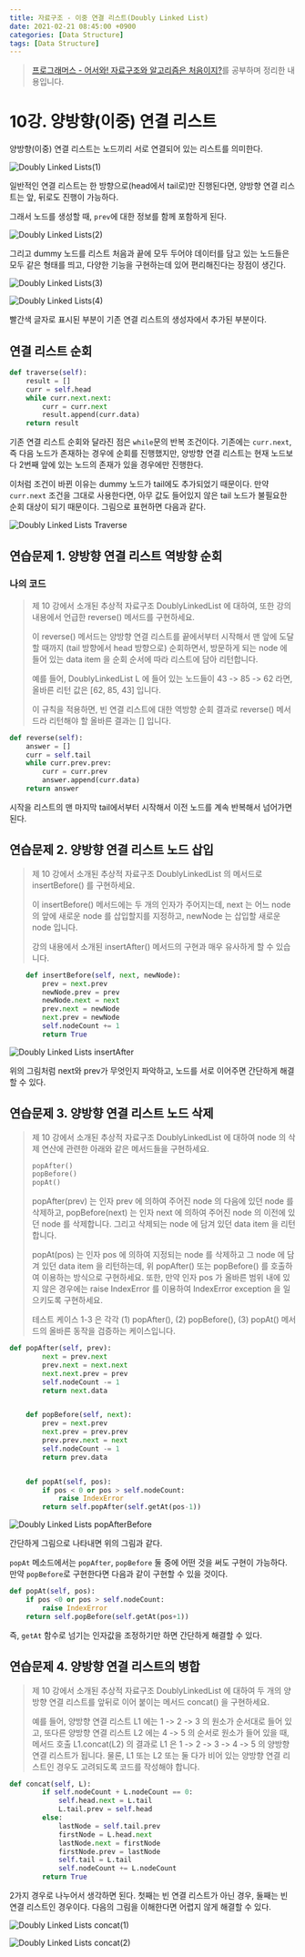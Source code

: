 ```yaml
---
title: 자료구조 - 이중 연결 리스트(Doubly Linked List)
date: 2021-02-21 08:45:00 +0900
categories: [Data Structure]
tags: [Data Structure]
---
```


> [프로그래머스 - 어서와! 자료구조와 알고리즘은 처음이지?](https://programmers.co.kr/learn/courses/57)를 공부하며 정리한 내용입니다.

# 10강. 양방향(이중) 연결 리스트

양방향(이중) 연결 리스트는 노드끼리 서로 연결되어 있는 리스트를 의미한다. 

![Doubly Linked Lists(1)](../assets/images/2021-02-21-Doubly-Linked-List/doubly-linked-list(1).jpg)

일반적인 연결 리스트는 한 방향으로(head에서 tail로)만 진행된다면, 양방향 연결 리스트는 앞, 뒤로도 진행이 가능하다.

그래서 노드를 생성할 때, `prev`에 대한 정보를 함께 포함하게 된다.

![Doubly Linked Lists(2)](../assets/images/2021-02-21-Doubly-Linked-List/doubly-linked-list(2).jpg)

그리고 dummy 노드를 리스트 처음과 끝에 모두 두어야 데이터를 담고 있는 노드들은 모두 같은 형태를 띄고, 다양한 기능을 구현하는데 있어 편리해진다는 장점이 생긴다.

![Doubly Linked Lists(3)](../assets/images/2021-02-21-Doubly-Linked-List/doubly-linked-list(3).jpg)

![Doubly Linked Lists(4)](../assets/images/2021-02-21-Doubly-Linked-List/doubly-linked-list(4).jpg)

빨간색 글자로 표시된 부분이 기존 연결 리스트의 생성자에서 추가된 부분이다.

## 연결 리스트 순회

``` python
def traverse(self):
    result = []
    curr = self.head
    while curr.next.next:
        curr = curr.next
        result.append(curr.data)
    return result
```

기존 연결 리스트 순회와 달라진 점은 `while`문의 반복 조건이다. 기존에는 `curr.next`, 즉 다음 노드가 존재하는 경우에 순회를 진행했지만, 양방향 연결 리스트는 현재 노드보다 2번째 앞에 있는 노드의 존재가 있을 경우에만 진행한다.

이처럼 조건이 바뀐 이유는 dummy 노드가 tail에도 추가되었기 때문이다. 만약 `curr.next` 조건을 그대로 사용한다면, 아무 값도 들어있지 않은 tail 노드가 불필요한 순회 대상이 되기 때문이다. 그림으로 표현하면 다음과 같다.

![Doubly Linked Lists Traverse](../assets/images/2021-02-21-Doubly-Linked-List/doubly-linked-list-traverse.png)

## 연습문제 1. 양방향 연결 리스트 역방향 순회

### 나의 코드

> 제 10 강에서 소개된 추상적 자료구조 DoublyLinkedList 에 대하여, 또한 강의 내용에서 언급한 reverse() 메서드를 구현하세요.
> 
> 이 reverse() 메서드는 양방향 연결 리스트를 끝에서부터 시작해서 맨 앞에 도달할 때까지 (tail 방향에서 head 방향으로) 순회하면서, 방문하게 되는 node 에 들어 있는 data item 을 순회 순서에 따라 리스트에 담아 리턴합니다.
> 
> 예를 들어, DoublyLinkedList L 에 들어 있는 노드들이 43 -> 85 -> 62 라면, 올바른 리턴 값은 [62, 85, 43] 입니다.
> 
> 이 규칙을 적용하면, 빈 연결 리스트에 대한 역방향 순회 결과로 reverse() 메서드라 리턴해야 할 올바른 결과는 [] 입니다.


``` python
def reverse(self):
    answer = []
    curr = self.tail
    while curr.prev.prev:
        curr = curr.prev
        answer.append(curr.data)
    return answer
```

시작을 리스트의 맨 마지막 tail에서부터 시작해서 이전 노드를 계속 반복해서 넘어가면 된다.

## 연습문제 2. 양방향 연결 리스트 노드 삽입

> 제 10 강에서 소개된 추상적 자료구조 DoublyLinkedList 의 메서드로 insertBefore() 를 구현하세요.
> 
> 이 insertBefore() 메서드에는 두 개의 인자가 주어지는데, next 는 어느 node 의 앞에 새로운 node 를 삽입할지를 지정하고, newNode 는 삽입할 새로운 node 입니다.
> 
> 강의 내용에서 소개된 insertAfter() 메서드의 구현과 매우 유사하게 할 수 있습니다.

``` python
    def insertBefore(self, next, newNode):
        prev = next.prev
        newNode.prev = prev
        newNode.next = next
        prev.next = newNode
        next.prev = newNode
        self.nodeCount += 1
        return True
```

![Doubly Linked Lists insertAfter](../assets/images/2021-02-21-Doubly-Linked-List/doubly-linked-list-insertAfter.png)

위의 그림처럼 next와 prev가 무엇인지 파악하고, 노드를 서로 이어주면 간단하게 해결할 수 있다.

## 연습문제 3. 양방향 연결 리스트 노드 삭제

> 제 10 강에서 소개된 추상적 자료구조 DoublyLinkedList 에 대하여 node 의 삭제 연산에 관련한 아래와 같은 메서드들을 구현하세요.
>
> ``` python
> popAfter()
> popBefore()
> popAt()
> ```
> popAfter(prev) 는 인자 prev 에 의하여 주어진 node 의 다음에 있던 node 를 삭제하고, popBefore(next) 는 인자 next 에 의하여 주어진 node 의 이전에 있던 node 를 삭제합니다. 그리고 삭제되는 node 에 담겨 있던 data item 을 리턴합니다.
>
> popAt(pos) 는 인자 pos 에 의하여 지정되는 node 를 삭제하고 그 node 에 담겨 있던 data item 을 리턴하는데, 위 popAfter() 또는 popBefore() 를 호출하여 이용하는 방식으로 구현하세요. 또한, 만약 인자 pos 가 올바른 범위 내에 있지 않은 경우에는 raise IndexError 를 이용하여 IndexError exception 을 일으키도록 구현하세요.
>
> 테스트 케이스 1-3 은 각각 (1) popAfter(), (2) popBefore(), (3) popAt() 메서드의 올바른 동작을 검증하는 케이스입니다.

``` python
def popAfter(self, prev):
        next = prev.next
        prev.next = next.next
        next.next.prev = prev
        self.nodeCount -= 1
        return next.data


    def popBefore(self, next):
        prev = next.prev
        next.prev = prev.prev
        prev.prev.next = next
        self.nodeCount -= 1
        return prev.data


    def popAt(self, pos):
        if pos < 0 or pos > self.nodeCount:
            raise IndexError
        return self.popAfter(self.getAt(pos-1))
```

![Doubly Linked Lists popAfterBefore](../assets/images/2021-02-21-Doubly-Linked-List/doubly-linked-list-popAfterBefore.png)

간단하게 그림으로 나타내면 위의 그림과 같다.

`popAt` 메소드에서는 `popAfter`, `popBefore` 둘 중에 어떤 것을 써도 구현이 가능하다. 
만약 `popBefore`로 구현한다면 다음과 같이 구현할 수 있을 것이다.

``` python
def popAt(self, pos):
    if pos <0 or pos > self.nodeCount:
        raise IndexError
    return self.popBefore(self.getAt(pos+1))
```

즉, `getAt` 함수로 넘기는 인자값을 조정하기만 하면 간단하게 해결할 수 있다.

## 연습문제 4. 양방향 연결 리스트의 병합

> 제 10 강에서 소개된 추상적 자료구조 DoublyLinkedList 에 대하여 두 개의 양방향 연결 리스트를 앞뒤로 이어 붙이는 메서드 concat() 을 구현하세요.
>
> 예를 들어, 양방향 연결 리스트 L1 에는 1 -> 2 -> 3 의 원소가 순서대로 들어 있고, 또다른 양방향 연결 리스트 L2 에는 4 -> 5 의 순서로 원소가 들어 있을 때, 메서드 호출 L1.concat(L2) 의 결과로 L1 은 1 -> 2 -> 3 -> 4 -> 5 의 양방향 연결 리스트가 됩니다. 물론, L1 또는 L2 또는 둘 다가 비어 있는 양방향 연결 리스트인 경우도 고려되도록 코드를 작성해야 합니다.

``` python
def concat(self, L):
        if self.nodeCount + L.nodeCount == 0:
            self.head.next = L.tail
            L.tail.prev = self.head
        else:
            lastNode = self.tail.prev
            firstNode = L.head.next
            lastNode.next = firstNode
            firstNode.prev = lastNode
            self.tail = L.tail
            self.nodeCount += L.nodeCount
        return True
```

2가지 경우로 나누어서 생각하면 된다.
첫째는 빈 연결 리스트가 아닌 경우, 둘째는 빈 연결 리스트인 경우이다.
다음의 그림을 이해한다면 어렵지 않게 해결할 수 있다.

![Doubly Linked Lists concat(1)](../assets/images/2021-02-21-Doubly-Linked-List/doubly-linked-list-concat(1).png)

![Doubly Linked Lists concat(2)](../assets/images/2021-02-21-Doubly-Linked-List/doubly-linked-list-concat(2).png)

